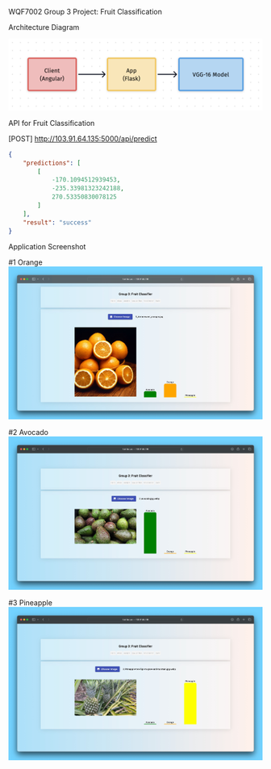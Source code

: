 WQF7002 Group 3 Project: Fruit Classification 


Architecture Diagram 

![architecture-diagram](documentation/architecture-diagram.png)


API for Fruit Classification 

[POST] http://103.91.64.135:5000/api/predict

```json
{
    "predictions": [
        [
            -170.1094512939453,
            -235.33981323242188,
            270.53350830078125
        ]
    ],
    "result": "success"
}
```

Application Screenshot 

#1 Orange  
![screenshot-1](documentation/SCR-20240109-rhnb.jpeg)


#2 Avocado  
![screenshot-1](documentation/SCR-20240109-rhtz.jpeg)


#3 Pineapple 
![screenshot-1](documentation/SCR-20240109-ribq.jpeg)




